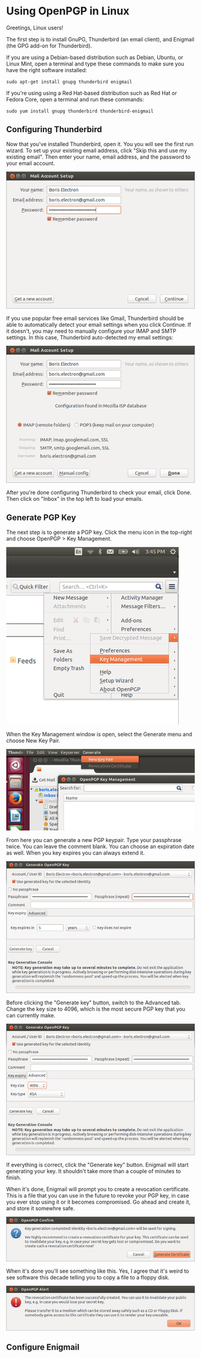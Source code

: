 # Using OpenPGP in Linux

Greetings, Linux users!

The first step is to install GnuPG, Thunderbird (an email client), and Enigmail (the GPG add-on for Thunderbird).

If you are using a Debian-based distribution such as Debian, Ubuntu, or Linux Mint, open a terminal and type these commands to make sure you have the right software installed:

    sudo apt-get install gnupg thunderbird enigmail

If you're using using a Red Hat-based distribution such as Red Hat or Fedora Core, open a terminal and run these commands:

    sudo yum install gnupg thunderbird thunderbird-enigmail

## Configuring Thunderbird

Now that you've installed Thunderbird, open it. You you will see the first run wizard. To set up your existing email address, click "Skip this and use my existing email". Then enter your name, email address, and the password to your email account.

![Thunderbird's Account Setup](../images/linux/thunderbird1.png)

If you use popular free email services like Gmail, Thunderbird should be able to automatically detect your email settings when you click Continue. If it doesn't, you may need to manually configure your IMAP and SMTP settings. In this case, Thunderbird auto-detected my email settings:

![Thunderbird's Account Setup, autodetected settings](../images/linux/thunderbird2.png)

After you're done configuring Thunderbird to check your email, click Done. Then click on "Inbox" in the top left to load your emails.

## Generate PGP Key

The next step is to generate a PGP key. Click the menu icon in the top-right and choose OpenPGP > Key Management.

![Open Key Management](../images/linux/thunderbird3.png)

When the Key Management window is open, select the Generate menu and choose New Key Pair.

![Open New Key Pair](../images/linux/thunderbird4.png)

From here you can generate a new PGP keypair. Type your passphrase twice. You can leave the comment blank. You can choose an expiration date as well. When you key expires you can always extend it.

![Generate Key](../images/linux/thunderbird5.png)

Before clicking the "Generate key" button, switch to the Advanced tab. Change the key size to 4096, which is the most secure PGP key that you can currently make.

![Generate Key - Advanced](../images/linux/thunderbird6.png)

If everything is correct, click the "Generate key" button. Enigmail will start generating your key. It shouldn't take more than a couple of minutes to finish.

When it's done, Enigmail will prompt you to create a revocation certificate. This is a file that you can use in the future to revoke your PGP key, in case you ever stop using it or it becomes compromised. Go ahead and create it, and store it somewhre safe.

![Revokation certificate](../images/linux/thunderbird7.png)

When it's done you'll see something like this. Yes, I agree that it's weird to see software this decade telling you to copy a file to a floppy disk.

![Revokation certificate](../images/linux/thunderbird8.png)

## Configure Enigmail


